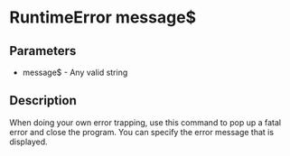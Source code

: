 # RuntimeError message$

## Parameters

- message$ - Any valid string

## Description

When doing your own error trapping, use this command to pop up a fatal error  and close the program. You can specify the error message that is displayed.

